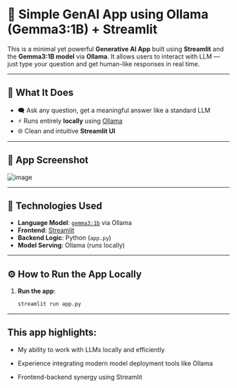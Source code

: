 # 🤖 Simple GenAI App using Ollama (Gemma3:1B) + Streamlit

This is a minimal yet powerful **Generative AI App** built using **Streamlit** and the **Gemma3:1B model** via **Ollama**. It allows users to interact with LLM — just type your question and get human-like responses in real time.

---

## 🧠 What It Does

- 🗨️ Ask any question, get a meaningful answer like a standard LLM
- ⚡ Runs entirely **locally** using [Ollama](https://ollama.com/)
- 🌐 Clean and intuitive **Streamlit UI**

---

## 📸 App Screenshot

![image](https://github.com/user-attachments/assets/c6d853da-d021-4c12-b8df-c5a45a370a4b)


---

## 🚀 Technologies Used

- **Language Model**: [`gemma3:1b`](https://ollama.com/library/gemma) via Ollama
- **Frontend**: [Streamlit](https://streamlit.io/)
- **Backend Logic**: Python (`app.py`)
- **Model Serving**: Ollama (runs locally)

---

## ⚙️ How to Run the App Locally
1. **Run the app**:
   ```bash
   streamlit run app.py

---

## This app highlights:

 - My ability to work with LLMs locally and efficiently

 - Experience integrating modern model deployment tools like Ollama

 - Frontend-backend synergy using Streamlit


